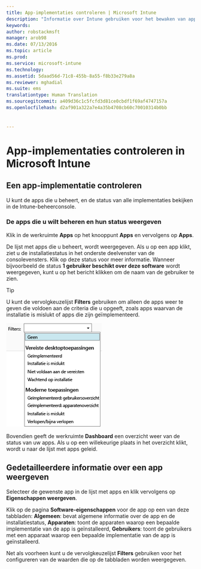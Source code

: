 ```yaml
---
title: App-implementaties controleren | Microsoft Intune
description: "Informatie over Intune gebruiken voor het bewaken van apps die u hebt geïmplementeerd."
keywords: 
author: robstackmsft
manager: arob98
ms.date: 07/13/2016
ms.topic: article
ms.prod: 
ms.service: microsoft-intune
ms.technology: 
ms.assetid: 5daad56d-71c8-455b-8a55-f8b33e279a8a
ms.reviewer: mghadial
ms.suite: ems
translationtype: Human Translation
ms.sourcegitcommit: a409d36c1c5fcfd3d81ce0cbdf1f69af4747157a
ms.openlocfilehash: d2af901a322a7e4a35b4708cb60c70010314b0bb


---
```



# App-implementaties controleren in Microsoft Intune

## Een app-implementatie controleren
U kunt de apps die u beheert, en de status van alle implementaties bekijken in de Intune-beheerconsole.

### De apps die u wilt beheren en hun status weergeven
Klik in de werkruimte **Apps** op het knooppunt **Apps** en vervolgens op **Apps**.

De lijst met apps die u beheert, wordt weergegeven. Als u op een app klikt, ziet u de installatiestatus in het onderste deelvenster van de consolevensters. Klik op deze status voor meer informatie. Wanneer bijvoorbeeld de status **1 gebruiker beschikt over deze software** wordt weergegeven, kunt u op het bericht klikken om de naam van de gebruiker te zien.

> [!TIP]
> U kunt de vervolgkeuzelijst **Filters** gebruiken om alleen de apps weer te geven die voldoen aan de criteria die u opgeeft, zoals apps waarvan de installatie is mislukt of apps die zijn geïmplementeerd.
> 
> ![Voorbeeld van app-filters](./media/app-filters.png)

Bovendien geeft de werkruimte **Dashboard** een overzicht weer van de status van uw apps. Als u op een willekeurige plaats in het overzicht klikt, wordt u naar de lijst met apps geleid.

## Gedetailleerdere informatie over een app weergeven
Selecteer de gewenste app in de lijst met apps en klik vervolgens op **Eigenschappen weergeven**.

Klik op de pagina **Software-eigenschappen** voor de app op een van deze tabbladen: **Algemeen**: bevat algemene informatie over de app en de installatiestatus, **Apparaten**: toont de apparaten waarop een bepaalde implementatie van de app is geïnstalleerd, **Gebruikers**: toont de gebruikers met een apparaat waarop een bepaalde implementatie van de app is geïnstalleerd.

Net als voorheen kunt u de vervolgkeuzelijst **Filters** gebruiken voor het configureren van de waarden die op de tabbladen worden weergegeven.






<!--HONumber=Jul16_HO3-->


